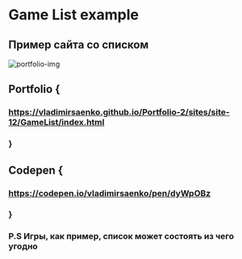 # Game List example 

## Пример сайта со списком

![portfolio-img](https://user-images.githubusercontent.com/56477695/152783899-54f27781-4e83-4063-aacd-7daeb249b919.png)

## Portfolio {

### https://vladimirsaenko.github.io/Portfolio-2/sites/site-12/GameList/index.html

### }

## Codepen {

### https://codepen.io/vladimirsaenko/pen/dyWpOBz

### }

### P.S Игры, как пример, список может состоять из чего угодно
